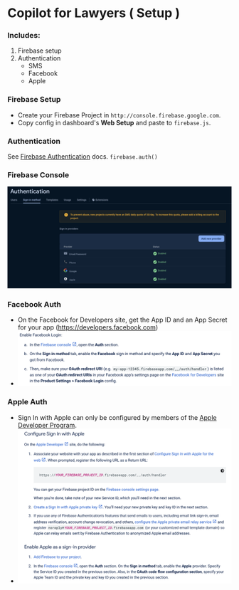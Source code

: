# Copilot for Lawyers ( Setup )

### Includes:

1. Firebase setup
2. Authentication
	- SMS 
	- Facebook
	- Apple


### Firebase Setup
- Create your Firebase Project in `http://console.firebase.google.com`.
- Copy config in dashboard's  **Web Setup** and paste to `firebase.js`.

### Authentication
See [Firebase Authentication](https://firebase.google.com/docs/auth/web/start) docs.
`firebase.auth()`

### Firebase Console
![Alt text](/public/images/console.png?raw=true "Firebase Console")

### Facebook Auth
- On the Facebook for Developers site, get the App ID and an App Secret for your app (https://developers.facebook.com)
- ![Alt text](/public/images/facebook.png?raw=true "Facebook Auth")

### Apple Auth
- Sign In with Apple can only be configured by members of the [Apple Developer Program](https://developer.apple.com/programs/).
- ![Alt text](/public/images/apple.png?raw=true "Apple Auth")


